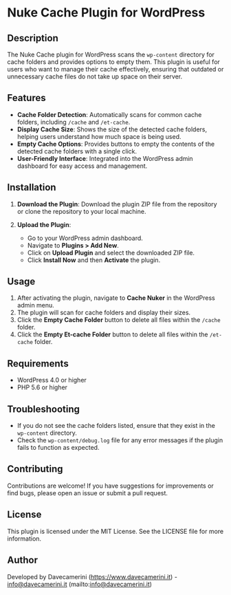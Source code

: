 # Nuke Cache Plugin for WordPress

## Description

The Nuke Cache plugin for WordPress scans the `wp-content` directory for cache folders and provides options to empty them. This plugin is useful for users who want to manage their cache effectively, ensuring that outdated or unnecessary cache files do not take up space on their server.

## Features

- **Cache Folder Detection**: Automatically scans for common cache folders, including `/cache` and `/et-cache`.
- **Display Cache Size**: Shows the size of the detected cache folders, helping users understand how much space is being used.
- **Empty Cache Options**: Provides buttons to empty the contents of the detected cache folders with a single click.
- **User-Friendly Interface**: Integrated into the WordPress admin dashboard for easy access and management.

## Installation

1. **Download the Plugin**: Download the plugin ZIP file from the repository or clone the repository to your local machine.

2. **Upload the Plugin**:
   - Go to your WordPress admin dashboard.
   - Navigate to **Plugins > Add New**.
   - Click on **Upload Plugin** and select the downloaded ZIP file.
   - Click **Install Now** and then **Activate** the plugin.

## Usage

1. After activating the plugin, navigate to **Cache Nuker** in the WordPress admin menu.
2. The plugin will scan for cache folders and display their sizes.
3. Click the **Empty Cache Folder** button to delete all files within the `/cache` folder.
4. Click the **Empty Et-cache Folder** button to delete all files within the `/et-cache` folder.

## Requirements

- WordPress 4.0 or higher
- PHP 5.6 or higher

## Troubleshooting

- If you do not see the cache folders listed, ensure that they exist in the `wp-content` directory.
- Check the `wp-content/debug.log` file for any error messages if the plugin fails to function as expected.

## Contributing

Contributions are welcome! If you have suggestions for improvements or find bugs, please open an issue or submit a pull request.

## License

This plugin is licensed under the MIT License. See the LICENSE file for more information.

## Author

Developed by Davecamerini (https://www.davecamerini.it) - info@davecamerini.it (mailto:info@davecamerini.it) 